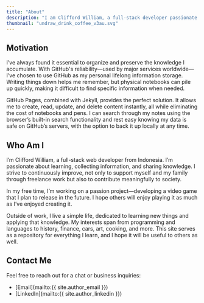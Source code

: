 ```yaml
---
title: "About"
description: "I am Clifford William, a full-stack developer passionate about learning and organizing information."
thumbnail: "undraw_drink_coffee_v3au.svg"
---
```


## Motivation

I’ve always found it essential to organize and preserve the knowledge I accumulate. With GitHub's reliability—used by major services worldwide—I’ve chosen to use GitHub as my personal lifelong information storage. Writing things down helps me remember, but physical notebooks can pile up quickly, making it difficult to find specific information when needed.

GitHub Pages, combined with Jekyll, provides the perfect solution. It allows me to create, read, update, and delete content instantly, all while eliminating the cost of notebooks and pens. I can search through my notes using the browser’s built-in search functionality and rest easy knowing my data is safe on GitHub’s servers, with the option to back it up locally at any time.

<h2 class="mt-5">Who Am I</h2>

I’m Clifford William, a full-stack web developer from Indonesia. I’m passionate about learning, collecting information, and sharing knowledge. I strive to continuously improve, not only to support myself and my family through freelance work but also to contribute meaningfully to society.

In my free time, I’m working on a passion project—developing a video game that I plan to release in the future. I hope others will enjoy playing it as much as I’ve enjoyed creating it.

Outside of work, I live a simple life, dedicated to learning new things and applying that knowledge. My interests span from programming and languages to history, finance, cars, art, cooking, and more. This site serves as a repository for everything I learn, and I hope it will be useful to others as well.

<h2 class="mt-5">Contact Me</h2>

Feel free to reach out for a chat or business inquiries:

- [Email](mailto:{{ site.author_email }})
- [LinkedIn](mailto:{{ site.author_linkedin }})